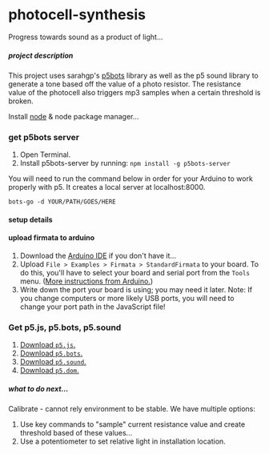 # photocell-synthesis
Progress towards sound as a product of light...

##### project description
This project uses sarahgp's [p5bots](https://github.com/sarahgp/p5bots) library as well as the p5 sound library to generate a tone based off the value of a photo resistor. The resistance value of the photocell also triggers mp3 samples when a certain threshold is broken.



Install [node](https://nodejs.org/)
& node package manager...

### get p5bots server
1. Open Terminal.
2. Install p5bots-server by running: `npm install -g p5bots-server`

You will need to run the command below in order for your Arduino to work properly with p5. It creates a local server at localhost:8000.

```bots-go -d YOUR/PATH/GOES/HERE```

#### setup details

#### upload firmata to arduino

1. Download the [Arduino IDE](https://www.arduino.cc/en/main/software) if you don't have it...
2. Upload `File > Examples > Firmata > StandardFirmata` to your board. To do this, you'll have to select your board and serial port from the `Tools` menu. ([More instructions from Arduino.](https://www.arduino.cc/en/Guide/MacOSX))
3. Write down the port your board is using; you may need it later. Note: If you change computers or more likely USB ports, you will need to change your port path in the JavaScript file!


### Get p5.js, p5.bots, p5.sound
1. [Download `p5.js`.](https://github.com/processing/p5.js/releases/download/0.4.8/p5.zip)
2. [Download `p5.bots`.](https://raw.githubusercontent.com/sarahgp/p5bots/master/lib/p5bots.js)
3. [Download `p5.sound`.](https://github.com/processing/p5.js-sound)
4. [Download `p5.dom`.](https://raw.githubusercontent.com/lmccart/p5.js/master/lib/addons/p5.dom.js)

##### what to do next...

Calibrate - cannot rely environment to be stable. We have multiple options:
1. Use key commands to "sample" current resistance value and create threshold based of these values...
2. Use a potentiometer to set relative light in installation location. 
